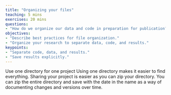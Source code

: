 ```yaml
---
title: "Organizing your files"
teaching: 5 mins
exercises: 20 mins
questions:
- "How do we organize our data and code in preparation for publication?"
objectives:
- "Describe best practices for file organization."
- "Organize your research to separate data, code, and results."
keypoints:
- "Separate code, data, and results."  
- "Save results explicitly."  
---
```


Use one directory for one project
Using one directory makes it easier to find everything.
Sharing your project is easier as you can zip your directory.
You can zip the entire directory and save with the date in the name as a way of documenting changes and versions over time.


